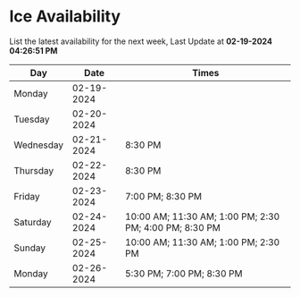 # Ice Availability

List the latest availability for the next week, Last Update at **02-19-2024 04:26:51 PM**

| Day         | Date        | Times       |
| ----------- | ----------- | ----------- |
|Monday|02-19-2024||
|Tuesday|02-20-2024||
|Wednesday|02-21-2024|8:30 PM|
|Thursday|02-22-2024|8:30 PM|
|Friday|02-23-2024|7:00 PM; 8:30 PM|
|Saturday|02-24-2024|10:00 AM; 11:30 AM; 1:00 PM; 2:30 PM; 4:00 PM; 8:30 PM|
|Sunday|02-25-2024|10:00 AM; 11:30 AM; 1:00 PM; 2:30 PM|
|Monday|02-26-2024|5:30 PM; 7:00 PM; 8:30 PM|
